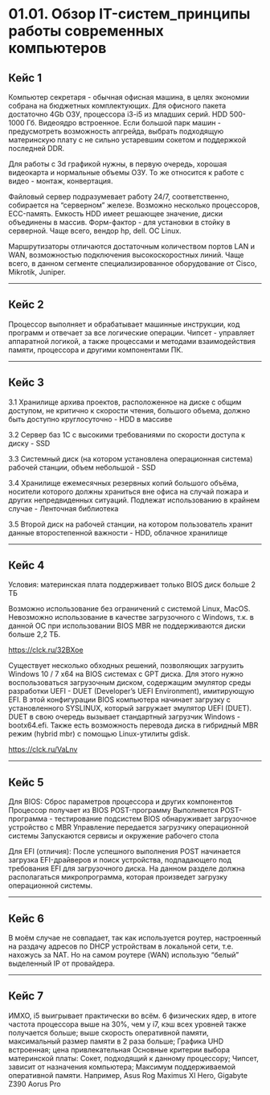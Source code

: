 # 01.01. Обзор IT-систем_принципы работы современных компьютеров
## Кейс 1
Компьютер секретаря - обычная офисная машина, в целях экономии собрана на бюджетных комплектующих. Для офисного пакета достаточно 4Gb ОЗУ, процессора i3-i5 из младших серий. HDD 500-1000 Гб. Видеоядро встроенное. Если большой парк машин - предусмотреть возможность апгрейда, выбрать подходящую материнскую плату с не сильно устаревшим сокетом и поддержкой последней DDR.

Для работы с 3d графикой нужны, в первую очередь, хорошая видеокарта и нормальные объемы ОЗУ. То же относится к работе с видео - монтаж, конвертация.

Файловый сервер подразумевает работу 24/7, соответственно, собирается на “серверном” железе. Возможно несколько процессоров, ECC-память. Емкость HDD имеет решающее значение, диски объединены в массив. Форм-фактор - для установки в стойку в серверной. Чаще всего, вендор  hp, dell. ОС Linux.

Маршрутизаторы отличаются достаточным количеством портов LAN и WAN, возможностью подключения высокоскоростных линий. Чаще всего, в данном сегменте специализированное оборудование от Cisco, Mikrotik, Juniper.

----
## Кейс 2
Процессор выполняет и обрабатывает машинные инструкции, код программ и отвечает за все логические операции.
Чипсет - управляет аппаратной логикой, а также процессами и методами взаимодействия памяти, процессора и другими компонентами ПК.

----
## Кейс 3
3.1 Хранилище архива проектов, расположенное на диске с общим доступом, не критично к скорости чтения, большого объема, должно быть доступно круглосуточно - HDD в массиве

3.2 Сервер баз 1С с высокими требованиями по скорости доступа к диску - SSD

3.3 Системный диск (на котором установлена операционная система) рабочей станции, объем небольшой - SSD

3.4 Хранилище ежемесячных резервных копий большого объёма, носители которого должны храниться вне офиса на случай пожара и других непредвиденных ситуаций. Подлежат использованию в крайнем случае - Ленточная библиотека

3.5 Второй диск на рабочей станции, на котором пользователь хранит данные второстепенной важности - HDD, облачное хранилище

-----
## Кейс 4
Условия:
материнская плата поддерживает только BIOS
диск больше 2 ТБ

Возможно использование без ограничений с системой Linux, MacOS.
Невозможно использование в качестве загрузочного с Windows, т.к. в данной ОС при использовании BIOS MBR не поддерживаются диски больше 2,2 ТБ.

https://clck.ru/32BXoe

Существует несколько обходных решений, позволяющих загрузить Windows 10 / 7 x64 на BIOS системах с GPT диска. Для этого нужно воспользоваться загрузочным диском, содержащим эмулятор среды разработки UEFI - DUET (Developer’s UEFI Environment), имитирующую EFI. В этой конфигурации BIOS компьютера начинает загрузку с установленного SYSLINUX, который загружает эмулятор UEFI (DUET). DUET в свою очередь вызывает стандартный загрузчик Windows - bootx64.efi. Также есть возможность перевода диска в гибридный MBR режим (hybrid mbr) с помощью Linux-утилиты gdisk.

https://clck.ru/VaLnv

-----
## Кейс 5
Для BIOS:
Сброс параметров процессора и других компонентов
Процессор получает из BIOS POST-программу
Выполняется POST-программа - тестирование подсистем
BIOS обнаруживает загрузочное устройство с MBR
Управление передается загрузчику операционной системы
Запускаются сервисы и окружение рабочего стола

Для EFI (отличия):
После успешного выполнения POST начинается загрузка EFI-драйверов и поиск устройства, подпадающего под требования EFI для загрузочного диска. На данном разделе должна располагаться микропрограмма, которая произведет загрузку операционной системы.

-----
## Кейс 6
В моём случае не совпадает, так как используется роутер, настроенный на раздачу адресов по DHCP устройствам в локальной сети, т.е. нахожусь за NAT. Но на самом роутере (WAN) использую “белый” выделенный IP от провайдера.

-----
## Кейс 7
ИМХО, i5 выигрывает практически во всём.
6 физических ядер, в итоге частота процессора выше на 30%, чем у i7, кэш всех уровней также получается больше;
выше скорость оперативной памяти, максимальный размер памяти в 2 раза больше;
Графика UHD встроенная;
цена привлекательная
Основные критерии выбора материнской платы:
Сокет, подходящий к данному процессору;
Чипсет, зависит от назначения компьютера;
Максимум поддерживаемой оперативной памяти.
Например, Asus Rog Maximus XI Hero, Gigabyte Z390 Aorus Pro

